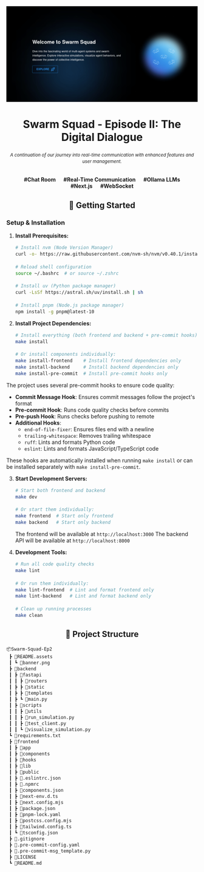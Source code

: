 <div align="center">
  <a href="https://github.com/Sang-Buster/Swarm-Squad"><img src="README.assets/banner.png?raw=true" /></a>
  <h1>Swarm Squad - Episode II: The Digital Dialogue</h1>
  <h6><small>A continuation of our journey into real-time communication with enhanced features and user management.</small></h6>
  <p><b>#Chat Room &emsp; #Real-Time Communication &emsp; #Ollama LLMs <br/>#Next.js &emsp; #WebSocket</b></p>
</div>

<div align="center">
  <h2>🚀 Getting Started</h2>
</div>

### Setup & Installation

1. **Install Prerequisites:**

   ```bash
   # Install nvm (Node Version Manager)
   curl -o- https://raw.githubusercontent.com/nvm-sh/nvm/v0.40.1/install.sh | bash

   # Reload shell configuration
   source ~/.bashrc  # or source ~/.zshrc

   # Install uv (Python package manager)
   curl -LsSf https://astral.sh/uv/install.sh | sh

   # Install pnpm (Node.js package manager)
   npm install -g pnpm@latest-10
   ```

2. **Install Project Dependencies:**

   ```bash
   # Install everything (both frontend and backend + pre-commit hooks)
   make install

   # Or install components individually:
   make install-frontend    # Install frontend dependencies only
   make install-backend     # Install backend dependencies only
   make install-pre-commit  # Install pre-commit hooks only
   ```

The project uses several pre-commit hooks to ensure code quality:

- **Commit Message Hook**: Ensures commit messages follow the project's format
- **Pre-commit Hook**: Runs code quality checks before commits
- **Pre-push Hook**: Runs checks before pushing to remote
- **Additional Hooks**:
  - `end-of-file-fixer`: Ensures files end with a newline
  - `trailing-whitespace`: Removes trailing whitespace
  - `ruff`: Lints and formats Python code
  - `eslint`: Lints and formats JavaScript/TypeScript code

These hooks are automatically installed when running `make install` or can be installed separately with `make install-pre-commit`.

3. **Start Development Servers:**

   ```bash
   # Start both frontend and backend
   make dev

   # Or start them individually:
   make frontend  # Start only frontend
   make backend   # Start only backend
   ```

   The frontend will be available at `http://localhost:3000`
   The backend API will be available at `http://localhost:8000`

4. **Development Tools:**

   ```bash
   # Run all code quality checks
   make lint

   # Or run them individually:
   make lint-frontend  # Lint and format frontend only
   make lint-backend   # Lint and format backend only

   # Clean up running processes
   make clean
   ```

<div align="center">
  <h2>📁 Project Structure</h2>
</div>

```
📦Swarm-Squad-Ep2
 ┣ 📂README.assets
 ┃ ┗ 📄banner.png
 ┣ 📂backend
 ┃ ┣ 📂fastapi
 ┃ ┃ ┣ 📂routers
 ┃ ┣ ┣ 📂static
 ┃ ┣ ┣ 📂templates
 ┃ ┣ ┗ 📄main.py
 ┃ ┣ 📂scripts
 ┃ ┃ ┣ 📂utils
 ┃ ┃ ┣ 📄run_simulation.py
 ┃ ┃ ┣ 📄test_client.py
 ┃ ┃ ┗ 📄visualize_simulation.py
 ┗ 📄requirements.txt
 ┣ 📂frontend
 ┃ ┣ 📂app
 ┃ ┣ 📂components
 ┃ ┣ 📂hooks
 ┃ ┣ 📂lib
 ┃ ┣ 📂public
 ┃ ┣ 📄.eslintrc.json
 ┃ ┣ 📄.npmrc
 ┃ ┣ 📄components.json
 ┃ ┣ 📄next-env.d.ts
 ┃ ┣ 📄next.config.mjs
 ┃ ┣ 📄package.json
 ┃ ┣ 📄pnpm-lock.yaml
 ┃ ┣ 📄postcss.config.mjs
 ┃ ┣ 📄tailwind.config.ts
 ┃ ┗ 📄tsconfig.json
 ┣ 📄.gitignore
 ┣ 📄.pre-commit-config.yaml
 ┣ 📄.pre-commit-msg_template.py
 ┣ 📄LICENSE
 ┗ 📄README.md
```

